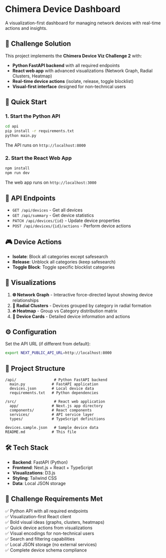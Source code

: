 # Chimera Device Dashboard

A visualization-first dashboard for managing network devices with real-time actions and insights.

## 🎯 Challenge Solution

This project implements the **Chimera Device Viz Challenge 2** with:
- **Python FastAPI backend** with all required endpoints
- **React web app** with advanced visualizations (Network Graph, Radial Clusters, Heatmap)
- **Real-time device actions** (isolate, release, toggle blocklist)
- **Visual-first interface** designed for non-technical users

## 🚀 Quick Start

### 1. Start the Python API

```bash
cd api
pip install -r requirements.txt
python main.py
```

The API runs on `http://localhost:8000`

### 2. Start the React Web App

```bash
npm install
npm run dev
```

The web app runs on `http://localhost:3000`

## 📡 API Endpoints

- `GET /api/devices` - Get all devices
- `GET /api/summary` - Get device statistics  
- `PATCH /api/devices/{id}` - Update device properties
- `POST /api/devices/{id}/actions` - Perform device actions

## 🎮 Device Actions

- **Isolate**: Block all categories except safesearch
- **Release**: Unblock all categories (keep safesearch)  
- **Toggle Block**: Toggle specific blocklist categories

## 🎨 Visualizations

1. **🌐 Network Graph** - Interactive force-directed layout showing device relationships
2. **🎯 Radial Clusters** - Devices grouped by category in radial formation
3. **🔥 Heatmap** - Group vs Category distribution matrix
4. **📱 Device Cards** - Detailed device information and actions

## ⚙️ Configuration

Set the API URL (if different from default):
```bash
export NEXT_PUBLIC_API_URL=http://localhost:8000
```

## 📁 Project Structure

```
/api/                 # Python FastAPI backend
  main.py            # FastAPI application
  devices.json       # Local device data
  requirements.txt   # Python dependencies
  
/src/                 # React web application
  app/               # Next.js app directory
  components/        # React components
  services/          # API service layer
  types/             # TypeScript definitions
  
devices.sample.json   # Sample device data
README.md            # This file
```

## 🛠️ Tech Stack

- **Backend**: FastAPI (Python)
- **Frontend**: Next.js + React + TypeScript
- **Visualizations**: D3.js
- **Styling**: Tailwind CSS
- **Data**: Local JSON storage

## 🎯 Challenge Requirements Met

✅ Python API with all required endpoints  
✅ Visualization-first React client  
✅ Bold visual ideas (graphs, clusters, heatmaps)  
✅ Quick device actions from visualizations  
✅ Visual encodings for non-technical users  
✅ Search and filtering capabilities  
✅ Local JSON storage (no external services)  
✅ Complete device schema compliance
